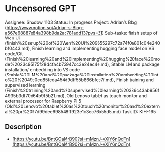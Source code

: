 # Uncensored GPT

Assignee: Shadow 1103
Status: In progress
Project: Adrian’s Blog (https://www.notion.so/Adrian-s-Blog-a567e68887e84a398b9da2ac781add13?pvs=21)
Sub-tasks: finish setup of Wen Ui (finish%20setup%20of%20Wen%20Ui%209655297c72a74f0a801c04e240bf0443.md), Finish learning and implementing hugging face model on VS code/Git  (Finish%20learning%20and%20implementing%20hugging%20face%20mode%2023c95175f28d4fa4b73947cc3e24ec4e.md), Stable LM and package installation/ embedding into VS code (Stable%20LM%20and%20package%20installation%20embedding%20into%20%2049c0cd85fcda454d9dff55b866bfec7f.md), Finish training and supervised learning  (Finish%20training%20and%20supervised%20learning%20336c43ab956f4935b3df70d64b9f5b21.md), Old Lenovo tablet as touch monitor and external processor for Raspberry Pi 5 (Old%20Lenovo%20tablet%20as%20touch%20monitor%20and%20external%20pr%2097d99dee698548ff923e1c3ec76b55d5.md)
Task ID: KIH-165

## Description

- [https://youtu.be/BntGOaMrB90?si=mMznJ-vXiY6nQdTn](https://youtu.be/BntGOaMrB90?si=mMznJ-vXiY6nQdTn)